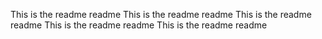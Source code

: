 This is the readme readme
This is the readme readme
This is the readme readme
This is the readme readme
This is the readme readme